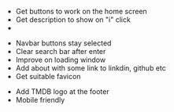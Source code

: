 <!--? MUST ?-->

- Get buttons to work on the home screen
- Get description to show on "i" click
-

<!--? NICE ?-->

- Navbar buttons stay selected
- Clear search bar after enter
- Improve on loading window
- Add about with some link to linkdin, github etc
- Get suitable favicon

<!--? MAYBE ?-->

- Add TMDB logo at the footer
- Mobile friendly
